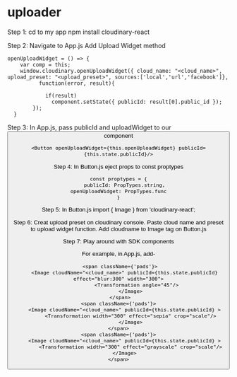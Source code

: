 # uploader

Step 1:
cd to my app
npm install cloudinary-react

Step 2:
Navigate to App.js
Add Upload Widget method

```
openUploadWidget = () => {
    var comp = this;
    window.cloudinary.openUploadWidget({ cloud_name: "<cloud_name>", upload_preset: "<upload_preset>", sources:['local','url','facebook']}, 
          function(error, result){

            if(result)            
              component.setState({ publicId: result[0].public_id });
        });
  }
```

Step 3:
In App.js, pass publicId and uploadWidget to our <Button /> component

```<Button openUploadWidget={this.openUploadWidget} publicId={this.state.publicId}/>```

Step 4:
In Button.js eject props to const proptypes 

```
const proptypes = {
	publicId: PropTypes.string,
	openUploadWidget: PropTypes.func	
}
```

Step 5: 
In Button.js import { Image } from 'cloudinary-react';

Step 6: 
Creat upload preset on cloudinary console. Paste cloud name and preset to upload widget function. Add cloudname to Image tag on Button.js 

Step 7:
Play around with SDK components 

For example, in App.js, add-
```
 <span className={'pads'}>
 	<Image cloudName="<cloud_name>" publicId={this.state.publicId} effect="blur:300" width="300">
        	<Transformation angle="45"/>
        </Image>
 </span>
<span className={'pads'}>
	<Image cloudName="<cloud_name>" publicId={this.state.publicId} >
		<Transformation width="300" effect="sepia" crop="scale"/>
        </Image>
</span>
<span className={'pads'}>
	<Image cloudName="<cloud_name>" publicId={this.state.publicId} >
		<Transformation width="300" effect="grayscale" crop="scale"/>
	</Image>
</span>
```



